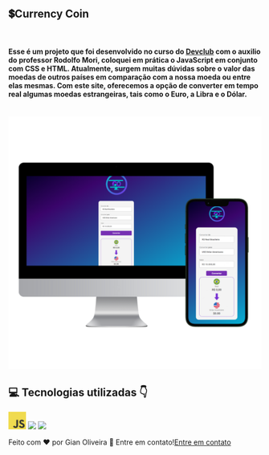 ## :heavy_dollar_sign:Currency Coin
<br>
<h4>Esse é um projeto que foi desenvolvido no curso do <a href="http://rodolfomori.com.br/devclub">Devclub</a> com o auxilio do professor Rodolfo Mori, coloquei em prática o JavaScript em conjunto com CSS e HTML.
  Atualmente, surgem muitas dúvidas sobre o valor das moedas de outros países em comparação com a nossa moeda ou entre elas mesmas.
  Com este site, oferecemos a opção de converter em tempo real algumas moedas estrangeiras, tais como o Euro, a Libra e o Dólar.<br.>
  
</h4>
  <br>
  <img alt="Layout" src="https://github.com/gianoliveira03/convert-currency/blob/main/assets/mockups%20currency%20mobile%20e%20pc%20.png?raw=true">
<br>

## :computer: Tecnologias utilizadas 👇

  <img height="35" display="inline-block" margin-right="30px" src="https://raw.githubusercontent.com/github/explore/80688e429a7d4ef2fca1e82350fe8e3517d3494d/topics/javascript/javascript.png">
  <img height="35" src="https://cdn4.iconfinder.com/data/icons/social-media-logos-6/512/121-css3-512.png">
  <img height="35" src="https://cdn.iconscout.com/icon/free/png-256/free-html-5-1-1175208.png">

  <br>
  <p>Feito com ♥ por Gian Oliveira 👋 Entre em contato!<a href="https://www.linkedin.com/in/gian-oliveira03">Entre em contato</a></p>
